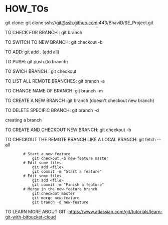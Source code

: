 # HOW_TOs


git clone: git clone ssh://git@ssh.github.com:443/BhaviD/SE_Project.git

TO CHECK FOR BRANCH : git branch

TO SWITCH TO NEW BRANCH: git checkout -b <branch-name>

TO ADD: git add . (add all)

TO PUSH: git push (to branch)

TO SWICH BRANCH : git checkout <branch-name>

TO LIST ALL REMOTE BRANCHES: git branch -a

TO CHANGE NAME OF BRANCH: git branch -m <new-name>

TO CREATE A NEW BRANCH :git branch <branch-name>   (doesn't checkout new branch)

TO DELETE SPECIFIC BRANCH: git branch -d <branch-name>

creating a branch


TO CREATE AND CHECKOUT NEW BRANCH: git checkout -b <new-branch>

TO CHECKOUT THE REMOTE BRANCH LIKE A LOCAL BRANCH: git fetch --all

			# Start a new feature
				git checkout -b new-feature master
			# Edit some files
				git add <file>
				git commit -m "Start a feature"
			# Edit some files
				git add <file>
				git commit -m "Finish a feature"
			# Merge in the new-feature branch
				git checkout master
				git merge new-feature
				git branch -d new-feature



TO LEARN MORE ABOUT GIT :https://www.atlassian.com/git/tutorials/learn-git-with-bitbucket-cloud

